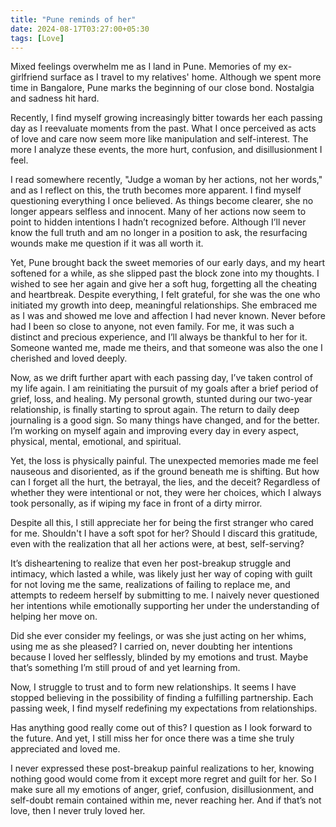 ```yaml
---
title: "Pune reminds of her"
date: 2024-08-17T03:27:00+05:30
tags: [Love]
---  
```



Mixed feelings overwhelm me as I land in Pune. Memories of my ex-girlfriend surface as I travel to my relatives' home. Although we spent more time in Bangalore, Pune marks the beginning of our close bond. Nostalgia and sadness hit hard.

Recently, I find myself growing increasingly bitter towards her each passing day as I reevaluate moments from the past. What I once perceived as acts of love and care now seem more like manipulation and self-interest. The more I analyze these events, the more hurt, confusion, and disillusionment I feel.

I read somewhere recently, "Judge a woman by her actions, not her words," and as I reflect on this, the truth becomes more apparent. I find myself questioning everything I once believed. As things become clearer, she no longer appears selfless and innocent. Many of her actions now seem to point to hidden intentions I hadn’t recognized before. Although I’ll never know the full truth and am no longer in a position to ask, the resurfacing wounds make me question if it was all worth it.

Yet, Pune brought back the sweet memories of our early days, and my heart softened for a while, as she slipped past the block zone into my thoughts. I wished to see her again and give her a soft hug, forgetting all the cheating and heartbreak. Despite everything, I felt grateful, for she was the one who initiated my growth into deep, meaningful relationships. She embraced me as I was and showed me love and affection I had never known. Never before had I been so close to anyone, not even family. For me, it was such a distinct and precious experience, and I’ll always be thankful to her for it. Someone wanted me, made me theirs, and that someone was also the one I cherished and loved deeply.

Now, as we drift further apart with each passing day, I’ve taken control of my life again. I am reinitiating the pursuit of my goals after a brief period of grief, loss, and healing. My personal growth, stunted during our two-year relationship, is finally starting to sprout again. The return to daily deep journaling is a good sign. So many things have changed, and for the better. I’m working on myself again and improving every day in every aspect, physical, mental, emotional, and spiritual.

Yet, the loss is physically painful. The unexpected memories made me feel nauseous and disoriented, as if the ground beneath me is shifting. But how can I forget all the hurt, the betrayal, the lies, and the deceit? Regardless of whether they were intentional or not, they were her choices, which I always took personally, as if wiping my face in front of a dirty mirror.

Despite all this, I still appreciate her for being the first stranger who cared for me. Shouldn't I have a soft spot for her? Should I discard this gratitude, even with the realization that all her actions were, at best, self-serving?

It’s disheartening to realize that even her post-breakup struggle and intimacy, which lasted a while, was likely just her way of coping with guilt for not loving me the same, realizations of failing to replace me, and attempts to redeem herself by submitting to me. I naively never questioned her intentions while emotionally supporting her under the understanding of helping her move on.

Did she ever consider my feelings, or was she just acting on her whims, using me as she pleased? I carried on, never doubting her intentions because I loved her selflessly, blinded by my emotions and trust. Maybe that’s something I’m still proud of and yet learning from.

Now, I struggle to trust and to form new relationships. It seems I have stopped believing in the possibility of finding a fulfilling partnership. Each passing week, I find myself redefining my expectations from relationships.

Has anything good really come out of this? I question as I look forward to the future. And yet, I still miss her for once there was a time she truly appreciated and loved me.

I never expressed these post-breakup painful realizations to her, knowing nothing good would come from it except more regret and guilt for her. So I make sure all my emotions of anger, grief, confusion, disillusionment, and self-doubt remain contained within me, never reaching her. And if that’s not love, then I never truly loved her.